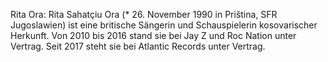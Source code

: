 Rita Ora: Rita Sahatçiu Ora (* 26. November 1990 in Priština, SFR Jugoslawien) ist eine britische Sängerin und Schauspielerin kosovarischer Herkunft. Von 2010 bis 2016 stand sie bei Jay Z und Roc Nation unter Vertrag. Seit 2017 steht sie bei Atlantic Records unter Vertrag.
